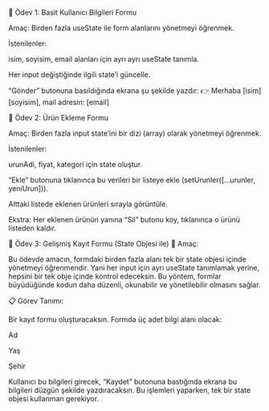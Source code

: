 🧩 Ödev 1: Basit Kullanıcı Bilgileri Formu

Amaç: Birden fazla useState ile form alanlarını yönetmeyi öğrenmek.

İstenilenler:

isim, soyisim, email alanları için ayrı ayrı useState tanımla.

Her input değiştiğinde ilgili state’i güncelle.

“Gönder” butonuna basıldığında ekrana şu şekilde yazdır:
👉 Merhaba [isim] [soyisim], mail adresin: [email]



🧩 Ödev 2: Ürün Ekleme Formu

Amaç: Birden fazla input state’ini bir dizi (array) olarak yönetmeyi öğrenmek.

İstenilenler:

urunAdi, fiyat, kategori için state oluştur.

“Ekle” butonuna tıklanınca bu verileri bir listeye ekle (setUrunler([...urunler, yeniUrun])).

Alttaki listede eklenen ürünleri sırayla görüntüle.

Ekstra: Her eklenen ürünün yanına “Sil” butonu koy, tıklanınca o ürünü listeden kaldır.



🧩 Ödev 3: Gelişmiş Kayıt Formu (State Objesi ile)
🎯 Amaç:

Bu ödevde amacın, formdaki birden fazla alanı tek bir state objesi içinde yönetmeyi öğrenmendir.
Yani her input için ayrı useState tanımlamak yerine, hepsini bir tek obje içinde kontrol edeceksin.
Bu yöntem, formlar büyüdüğünde kodun daha düzenli, okunabilir ve yönetilebilir olmasını sağlar.

📋 Görev Tanımı:

Bir kayıt formu oluşturacaksın.
Formda üç adet bilgi alanı olacak:

Ad

Yaş

Şehir

Kullanıcı bu bilgileri girecek, “Kaydet” butonuna bastığında ekrana bu bilgileri düzgün şekilde yazdıracaksın.
Bu işlemleri yaparken, tek bir state objesi kullanman gerekiyor.